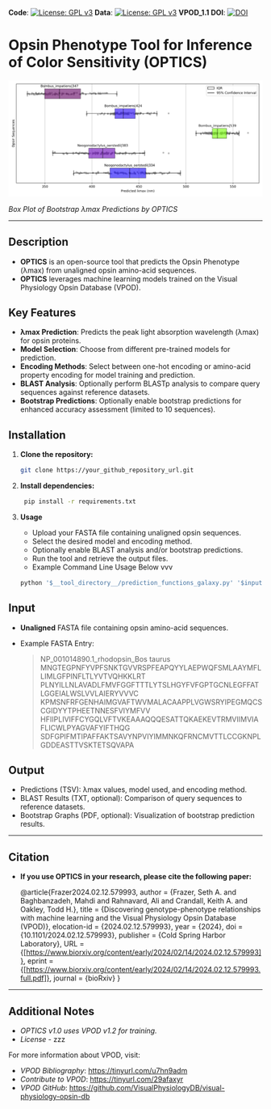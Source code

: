**Code**: [![License: GPL v3](https://img.shields.io/badge/License-GPLv3-blue.svg)](https://www.gnu.org/licenses/gpl-3.0) **Data**: [![License: GPL v3](https://img.shields.io/badge/License-GPLv3-blue.svg)](https://www.gnu.org/licenses/gpl-3.0) **VPOD_1.1 DOI**: [![DOI](https://zenodo.org/badge/DOI/10.5281/zenodo.12213246.svg)](https://doi.org/10.5281/zenodo.12213246)


# Opsin Phenotype Tool for Inference of Color Sensitivity (OPTICS) 

![](https://github.com/VisualPhysiologyDB/optics/blob/main/examples/optics_on_msp_test_of_optics_2024-09-19_19-48-49/msp_bs_viz.svg?raw=true)

  _Box Plot of Bootstrap λmax Predictions by OPTICS_

---
## Description

- **OPTICS** is an open-source tool that predicts the Opsin Phenotype (λmax) from unaligned opsin amino-acid sequences. 
- **OPTICS** leverages machine learning models trained on the Visual Physiology Opsin Database (VPOD).

## Key Features

- **λmax Prediction**: Predicts the peak light absorption wavelength (λmax) for opsin proteins.
- **Model Selection**: Choose from different pre-trained models for prediction.
- **Encoding Methods**: Select between one-hot encoding or amino-acid property encoding for model training and prediction.
- **BLAST Analysis**: Optionally perform BLASTp analysis to compare query sequences against reference datasets.
- **Bootstrap Predictions**: Optionally enable bootstrap predictions for enhanced accuracy assessment (limited to 10 sequences).

## Installation

1. **Clone the repository:**
   ```bash
   git clone https://your_github_repository_url.git

2. **Install dependencies:**
   ```bash
    pip install -r requirements.txt 

3. **Usage**

    - Upload your FASTA file containing unaligned opsin sequences.
    - Select the desired model and encoding method.
    - Optionally enable BLAST analysis and/or bootstrap predictions.
    - Run the tool and retrieve the output files.
    - Example Command Line Usage Below vvv

    ```bash
    python '$__tool_directory__/prediction_functions_galaxy.py' '$input' '$output' '$blast_report' '$boot_strap_file' -m '$model' -b '$blast_checkbox' -r '$ref_sequence' -f '$ref_seq_file' -s '$boot_strap' -e '$encode_method' 

## Input

- **Unaligned** FASTA file containing opsin amino-acid sequences.
- Example FASTA Entry:

    >NP_001014890.1_rhodopsin_Bos taurus 
    MNGTEGPNFYVPFSNKTGVVRSPFEAPQYYLAEPWQFSMLAAYMFLLIMLGFPINFLTLYVTVQHKKLRT 
    PLNYILLNLAVADLFMVFGGFTTTLYTSLHGYFVFGPTGCNLEGFFATLGGEIALWSLVVLAIERYVVVC 
    KPMSNFRFGENHAIMGVAFTWVMALACAAPPLVGWSRYIPEGMQCSCGIDYYTPHEETNNESFVIYMFVV 
    HFIIPLIVIFFCYGQLVFTVKEAAAQQQESATTQKAEKEVTRMVIIMVIAFLICWLPYAGVAFYIFTHQG 
    SDFGPIFMTIPAFFAKTSAVYNPVIYIMMNKQFRNCMVTTLCCGKNPLGDDEASTTVSKTETSQVAPA   
 
## Output

- Predictions (TSV): λmax values, model used, and encoding method.
- BLAST Results (TXT, optional): Comparison of query sequences to reference datasets.
- Bootstrap Graphs (PDF, optional): Visualization of bootstrap prediction results.

---
## Citation

- **If you use OPTICS in your research, please cite the following paper:**

    @article{Frazer2024.02.12.579993,
    author = {Frazer, Seth A. and Baghbanzadeh, Mahdi and Rahnavard, Ali and Crandall, Keith A. and Oakley, Todd H.},
    title = {Discovering genotype-phenotype relationships with machine learning and the Visual Physiology Opsin Database (VPOD)},
    elocation-id = {2024.02.12.579993},
    year = {2024},
    doi = {10.1101/2024.02.12.579993},
    publisher = {Cold Spring Harbor Laboratory},
    URL = {[https://www.biorxiv.org/content/early/2024/02/14/2024.02.12.579993]},
    eprint = {[https://www.biorxiv.org/content/early/2024/02/14/2024.02.12.579993.full.pdf]},
    journal = {bioRxiv}
    }
  
---
## Additional Notes

- *OPTICS v1.0 uses VPOD v1.2 for training.*
- *License* - zzz

For more information about VPOD, visit:
- *VPOD Bibliography*: https://tinyurl.com/u7hn9adm
- *Contribute to VPOD*: https://tinyurl.com/29afaxyr
- *VPOD GitHub*: https://github.com/VisualPhysiologyDB/visual-physiology-opsin-db

